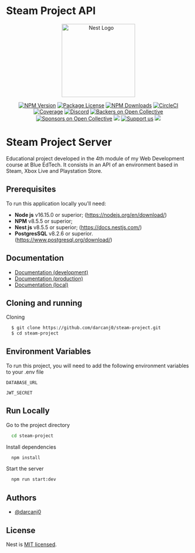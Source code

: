 # Steam Project API

<p align="center">
  <a href="http://nestjs.com/" target="blank"><img src="https://nestjs.com/img/logo-small.svg" width="200" alt="Nest Logo" /></a>
</p>

[circleci-image]: https://img.shields.io/circleci/build/github/nestjs/nest/master?token=abc123def456
[circleci-url]: https://circleci.com/gh/nestjs/nest

  <p align="center"></p>
    <p align="center">
<a href="https://www.npmjs.com/~nestjscore" target="_blank"><img src="https://img.shields.io/npm/v/@nestjs/core.svg" alt="NPM Version" /></a>
<a href="https://www.npmjs.com/~nestjscore" target="_blank"><img src="https://img.shields.io/npm/l/@nestjs/core.svg" alt="Package License" /></a>
<a href="https://www.npmjs.com/~nestjscore" target="_blank"><img src="https://img.shields.io/npm/dm/@nestjs/common.svg" alt="NPM Downloads" /></a>
<a href="https://circleci.com/gh/nestjs/nest" target="_blank"><img src="https://img.shields.io/circleci/build/github/nestjs/nest/master" alt="CircleCI" /></a>
<a href="https://coveralls.io/github/nestjs/nest?branch=master" target="_blank"><img src="https://coveralls.io/repos/github/nestjs/nest/badge.svg?branch=master#9" alt="Coverage" /></a>
<a href="https://discord.gg/G7Qnnhy" target="_blank"><img src="https://img.shields.io/badge/discord-online-brightgreen.svg" alt="Discord"/></a>
<a href="https://opencollective.com/nest#backer" target="_blank"><img src="https://opencollective.com/nest/backers/badge.svg" alt="Backers on Open Collective" /></a>
<a href="https://opencollective.com/nest#sponsor" target="_blank"><img src="https://opencollective.com/nest/sponsors/badge.svg" alt="Sponsors on Open Collective" /></a>
  <a href="https://paypal.me/kamilmysliwiec" target="_blank"><img src="https://img.shields.io/badge/Donate-PayPal-ff3f59.svg"/></a>
    <a href="https://opencollective.com/nest#sponsor"  target="_blank"><img src="https://img.shields.io/badge/Support%20us-Open%20Collective-41B883.svg" alt="Support us"></a>
  <a href="https://twitter.com/nestframework" target="_blank"><img src="https://img.shields.io/twitter/follow/nestframework.svg?style=social&label=Follow"></a>
</p>

# Steam Project Server

Educational project developed in the 4th module of my Web Development course at Blue EdTech. It consists in an API of an environment based in Steam, Xbox Live and Playstation Store.

## Prerequisites

To run this application locally you'll need:

- **Node js** v16.15.0 or superior; (https://nodejs.org/en/download/)
- **NPM** v8.5.5 or superior;
- **Nest js** v8.5.5 or superior; (https://docs.nestjs.com/)
- **PostgresSQL** v8.2.6 or superior. (https://www.postgresql.org/download/)

## Documentation

- [Documentation (development)](https://steam-project-server-development.up.railway.app/api/)
- [Documentation (production)](https://steam-project-server-production.up.railway.app/api/)
- [Documentation (local)](https://localhost:3001/api)

## Cloning and running

Cloning

```bash
  $ git clone https://github.com/darcanj0/steam-project.git
  $ cd steam-project
```

## Environment Variables

To run this project, you will need to add the following environment variables to your .env file

`DATABASE_URL`

`JWT_SECRET`

## Run Locally

Go to the project directory

```bash
  cd steam-project
```

Install dependencies

```bash
  npm install
```

Start the server

```bash
  npm run start:dev
```

## Authors

- [@darcanj0](https://www.github.com/darcanj0)

## License

Nest is [MIT licensed](LICENSE).
